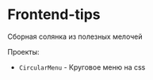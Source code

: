 # Frontend-tips
Сборная солянка из полезных мелочей

Проекты:
* `СircularMenu` - Круговое меню на css